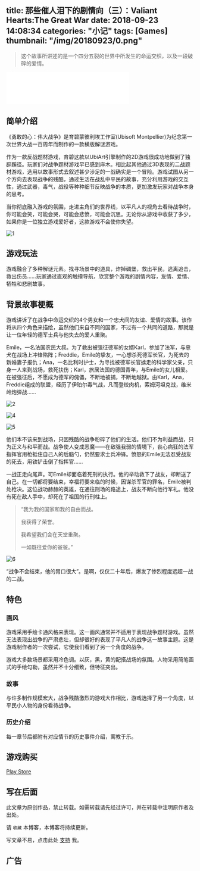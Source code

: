 title: 那些催人泪下的剧情向（三）：Valiant Hearts:The Great War
date: 2018-09-23 14:08:34
categories: "小记"
tags: [Games]
thumbnail: "/img/20180923/0.png"
---
>这个故事所讲述的是一个四分五裂的世界中所发生的命运交织，以及一段破碎的爱情。

<iframe frameborder="no" border="0" marginwidth="0" marginheight="0" width=330 height=86 src="//music.163.com/outchain/player?type=2&id=29391498&auto=1&height=66"></iframe>

## 简单介绍

《勇敢的心：伟大战争》是育碧蒙彼利埃工作室(Ubisoft Montpellier)为纪念第一次世界大战一百周年而制作的一款横版解谜游戏。

作为一款反战题材游戏，育碧这款以UbiArt引擎制作的2D游戏很成功地做到了独辟蹊径。玩家们对战争题材游戏早已感到麻木。相比起其他通过3D表现的二战题材游戏，选用以故事形式去叙述甚少涉足的一战确实是一个冒险。游戏试图从另一个方向去表现战争的残酷，通过生活在战乱中平民的故事，充分利用游戏的交互性，通过武器，毒气，战役等种种细节反映战争的本质，更加激发玩家对战争本身的思考。

当你彻底融入游戏的氛围，走进主角们的世界线，以平凡人的视角去看待战争时，你可能会笑，可能会哭，可能会悲愤，可能会沉思。无论你从游戏中收获了多少，如果你是一位独立游戏爱好者，这款游戏不会使你失望。

![1](/img/20180923/1.png)

## 游戏玩法

游戏融合了多种解谜元素。找寻场景中的道具，炸掉碉堡，救出平民，逃离追击，救出伤员……玩家通过直观的触摸导航，欣赏整个游戏的剧情内容，友情、爱情、牺牲和悲剧故事。

## 背景故事梗概

游戏讲诉了在战争中命运交织的4个男女和一个忠犬间的友谊、爱情的故事。该作将从四个角色来描绘，虽然他们来自不同的国家，不过有一个共同的道路，那就是让一位年轻的德军士兵与他失去的爱人重聚。

Emile，一名法国农民大叔。为了救出被强征德军的女婿Karl，参加了法军，与忠犬在战场上冲锋陷阵；Freddie，Emile的挚友，一心想杀死德军长官，为死去的新婚妻子报仇；Ana，一名比利时护士，为寻找被德军长官掳走的科学家父亲，只身一人来到战场，救死扶伤；Karl，旅居法国的德国青年，与Emile的女儿相爱。在被强征后，不愿成为德军的傀儡，不断地被捕，不断地越狱。由Karl，Ana，Freddie组成的联盟，经历了伊珀尔毒气战，凡而登绞肉机，索姆河坦克战，维米岭炮弹战……

![2](/img/20180923/2.png)

![4](/img/20180923/4.png)

![5](/img/20180923/5.png)

他们本不该来到战场，只因残酷的战争粉碎了他们的生活。他们不为利益而战，只为正义与和平而战。战争使人变成恶魔——在敌强我弱的情境下，丧心病狂的法军指挥官用枪抵住自己人的后脑勺，仍然要求士兵冲锋。愤怒的Emile无法忍受战友的死去，用铁铲击倒了指挥官……

一战正走向尾声。可Emile却面临着死刑的执行。他的举动救下了战友，却断送了自己。在一切都将要结束，幸福将要来临的时候，因谋杀军官的罪名，Emile被判处枪决。这位战功赫赫的英雄，在通往刑场的路途上，战友不断向他行军礼。他没有死在敌人手中，却死在了祖国的行刑柱上。

>“我为我的国家和我的自由而战。
>
>我获得了荣誉。
>
>我希望我们会在天堂重聚。
>
>一如既往爱你的爸爸。”

![6](/img/20180923/6.png)

“战争不会结束，他的胃口很大”。是啊，仅仅二十年后，爆发了惨烈程度远超一战的二战。

## 特色

### 画风
游戏采用手绘卡通风格来表现。这一画风通常并不适用于表现战争题材游戏。虽然无法表现出战争的严肃悲壮，但却很好的表现了平凡人的战争这一故事主题。这是游戏制作者的一次尝试，它使我们看到了另一个角度的战争。

游戏大多数场景都采用冷色调。以灰，黑，黄的配搭战场的氛围。人物采用简笔画式的手绘勾勒，虽然并不十分细致，但特征突出。

### 故事
与许多制作规模宏大，战争残酷激烈的游戏大作相比，游戏选择了另一个角度，以平民小人物的身份看待战争。

### 历史介绍
每一章节后都附有对应情节的历史事件介绍，寓教于乐。

## 游戏购买
 [Play Store](https://play.google.com/store/apps/details?id=com.ubisoft.adventure.valiant_hearts_trial) 

## 写在后面
此文章为原创作品，禁止转载。如需转载请先经过许可，并在转载中注明原作者及出处。

请 `收藏` 本博客，本博客将持续更新。

写文章不易，点击此处 [支持](https://ojhdt.club/donate) 我。


## 广告
<script async src="//pagead2.googlesyndication.com/pagead/js/adsbygoogle.js"></script>
<ins class="adsbygoogle"
     style="display:block; text-align:center;"
     data-ad-layout="in-article"
     data-ad-format="fluid"
     data-ad-client="ca-pub-1043177129475579"
     data-ad-slot="7254716173"></ins>
<script>
     (adsbygoogle = window.adsbygoogle || []).push({});
</script>
